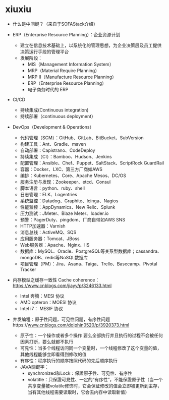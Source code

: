 # xiuxiu

* 什么是中间键？（来自于SOFAStack介绍）

* ERP（Enterprise Resource Planning）：企业资源计划
  + 建立在信息技术基础上，以系统化的管理思想，为企业决策层及员工提供决策运行手段的管理平台
  + 发展阶段：
    - MIS（Management Information System）
    - MRP（Material Require Planning）
    - MRP II（Manufacture Resource Planning）
    - ERP（Enterprise Resource Planning）
    - 电子商务时代的 ERP

* CI/CD
  - 持续集成(Continuous integration)
  - 持续部署（continuous deployment）

* DevOps（Development & Operations）
  + 代码管理（SCM）：GitHub、GitLab、BitBucket、SubVersion
  + 构建工具：Ant、Gradle、maven
  + 自动部署：Capistrano、CodeDeploy
  + 持续集成（CI）：Bamboo、Hudson、Jenkins
  + 配置管理：Ansible、Chef、Puppet、SaltStack、ScriptRock GuardRail
  + 容器：Docker、LXC、第三方厂商如AWS
  + 编排：Kubernetes、Core、Apache Mesos、DC/OS
  + 服务注册与发现：Zookeeper、etcd、Consul
  + 脚本语言：python、ruby、shell
  + 日志管理：ELK、Logentries
  + 系统监控：Datadog、Graphite、Icinga、Nagios
  + 性能监控：AppDynamics、New Relic、Splunk
  + 压力测试：JMeter、Blaze Meter、loader.io
  + 预警：PagerDuty、pingdom、厂商自带如AWS SNS
  + HTTP加速器：Varnish
  + 消息总线：ActiveMQ、SQS
  + 应用服务器：Tomcat、JBoss
  + Web服务器：Apache、Nginx、IIS
  + 数据库：MySQL、Oracle、PostgreSQL等关系型数据库；cassandra、mongoDB、redis等NoSQL数据库
  + 项目管理（PM）：Jira、Asana、Taiga、Trello、Basecamp、Pivotal Tracker
  
* 内存模型之缓存一致性 Cache coherence：https://www.cnblogs.com/jiayy/p/3246133.html
  + Intel 奔腾：MESI 协议
  + AMD opteron：MOESI 协议
  + Intel i7： MESIF 协议

* 并发编程：原子性问题，可见性问题，有序性问题https://www.cnblogs.com/dolphin0520/p/3920373.html
  + 原子性：一个操作或者多个操作 要么全部执行并且执行的过程不会被任何因素打断，要么就都不执行
  + 可見性：当多个线程访问同一个变量时，一个线程修改了这个变量的值，其他线程能够立即看得到修改的值
  + 有序性：程序执行的顺序按照代码的先后顺序执行
  + JAVA關鍵字：
    - synchronized和Lock：保證原子性、可见性、有序性
    - volatitle：只保證可見性、一定的“有序性”，不能保證原子性（当一个共享变量被volatile修饰时，它会保证修改的值会立即被更新到主存，当有其他线程需要读取时，它会去内存中读取新值）

  
  
